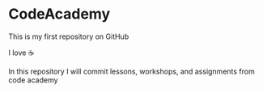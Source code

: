 # CodeAcademy
This is my first repository on GitHub

 I love :coffee: 
 
In this repository I will commit lessons, workshops, and assignments from code academy 
